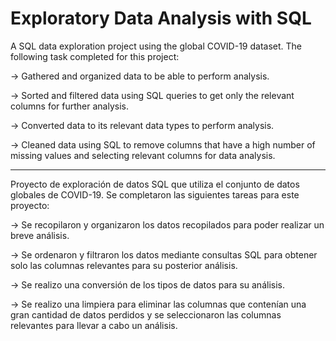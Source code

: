 # Exploratory Data Analysis with SQL

A SQL data exploration project using the global COVID-19 dataset. The following task completed for this project:

-> Gathered and organized data to be able to perform analysis.

-> Sorted and filtered data using SQL queries to get only the relevant columns for further analysis.

-> Converted data to its relevant data types to perform analysis.

-> Cleaned data using SQL to remove columns that have a high number of missing values and selecting relevant columns for data analysis.

----------------------------------------------------------------------------------------------------------------------------------------------------------------

Proyecto de exploración de datos SQL que utiliza el conjunto de datos globales de COVID-19. Se completaron las siguientes tareas para este proyecto:

-> Se recopilaron y organizaron los datos recopilados para poder realizar un breve análisis.

-> Se ordenaron y filtraron los datos mediante consultas SQL para obtener solo las columnas relevantes para su posterior análisis.

-> Se realizo una conversión de los tipos de datos para su análisis. 

-> Se realizo una limpiera para eliminar las columnas que contenían una gran cantidad de datos perdidos y se seleccionaron las columnas relevantes para llevar a cabo un análisis.
